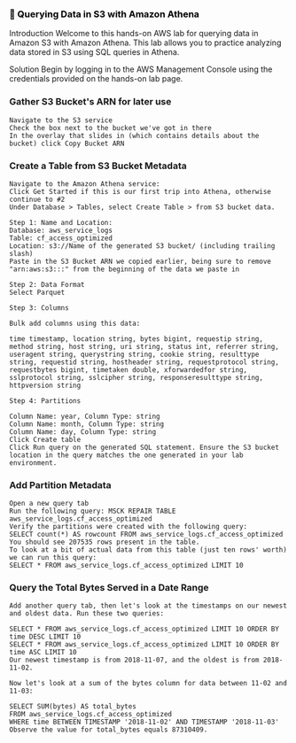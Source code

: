 ### <span style="color: black">&#x1F535; Querying Data in S3 with Amazon Athena


Introduction
Welcome to this hands-on AWS lab for querying data in Amazon S3 with Amazon Athena. This lab allows you to practice analyzing data stored in S3 using SQL queries in Athena.

Solution
Begin by logging in to the AWS Management Console using the credentials provided on the hands-on lab page.

### Gather S3 Bucket's ARN for later use

```
Navigate to the S3 service
Check the box next to the bucket we've got in there
In the overlay that slides in (which contains details about the bucket) click Copy Bucket ARN
```

### Create a Table from S3 Bucket Metadata
```
Navigate to the Amazon Athena service:
Click Get Started if this is our first trip into Athena, otherwise continue to #2
Under Database > Tables, select Create Table > from S3 bucket data.

Step 1: Name and Location:
Database: aws_service_logs
Table: cf_access_optimized
Location: s3://Name of the generated S3 bucket/ (including trailing slash)
Paste in the S3 Bucket ARN we copied earlier, being sure to remove "arn:aws:s3:::" from the beginning of the data we paste in

Step 2: Data Format
Select Parquet

Step 3: Columns

Bulk add columns using this data:

time timestamp, location string, bytes bigint, requestip string, method string, host string, uri string, status int, referrer string, useragent string, querystring string, cookie string, resulttype string, requestid string, hostheader string, requestprotocol string, requestbytes bigint, timetaken double, xforwardedfor string, sslprotocol string, sslcipher string, responseresulttype string, httpversion string

Step 4: Partitions

Column Name: year, Column Type: string
Column Name: month, Column Type: string
Column Name: day, Column Type: string
Click Create table
Click Run query on the generated SQL statement. Ensure the S3 bucket location in the query matches the one generated in your lab environment.

```

### Add Partition Metadata
```
Open a new query tab
Run the following query: MSCK REPAIR TABLE aws_service_logs.cf_access_optimized
Verify the partitions were created with the following query:
SELECT count(*) AS rowcount FROM aws_service_logs.cf_access_optimized
You should see 207535 rows present in the table.
To look at a bit of actual data from this table (just ten rows' worth) we can run this query:
SELECT * FROM aws_service_logs.cf_access_optimized LIMIT 10

```

### Query the Total Bytes Served in a Date Range

```
Add another query tab, then let's look at the timestamps on our newest and oldest data. Run these two queries:

SELECT * FROM aws_service_logs.cf_access_optimized LIMIT 10 ORDER BY time DESC LIMIT 10
SELECT * FROM aws_service_logs.cf_access_optimized LIMIT 10 ORDER BY time ASC LIMIT 10
Our newest timestamp is from 2018-11-07, and the oldest is from 2018-11-02.

Now let's look at a sum of the bytes column for data between 11-02 and 11-03:

SELECT SUM(bytes) AS total_bytes
FROM aws_service_logs.cf_access_optimized
WHERE time BETWEEN TIMESTAMP '2018-11-02' AND TIMESTAMP '2018-11-03'
Observe the value for total_bytes equals 87310409.
```

